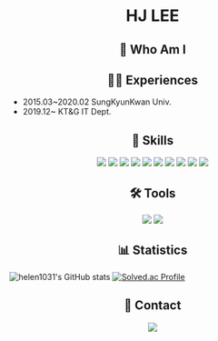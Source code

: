 <h1 align="center">HJ LEE</h1>

<h2 align="center">👤 Who Am I</h2>


<h2 align="center">🏃‍♀️ Experiences</h2>
<ul>
  <li>2015.03~2020.02 SungKyunKwan Univ.</li>
  <li>2019.12~ KT&G IT Dept.</li>
</ul>
<h2 align="center">💪 Skills</h2>

<p align ="center">
<img src="https://img.shields.io/badge/HTML5-E34F26?style=flat-square&logo=HTML5&logoColor=white" />
<img src="https://img.shields.io/badge/CSS3-1572B6?style=flat-square&logo=CSS3&logoColor=white" />
<img src="https://img.shields.io/badge/JavaScript-F7DF1E?style=flat-square&logo=JavaScript&logoColor=white" />
<img src="https://img.shields.io/badge/MySQL-4479A1?style=flat-square&logo=MySQL&logoColor=white" />
<img src="https://img.shields.io/badge/MongoDB-47A248?style=flat-square&logo=MongoDB&logoColor=white" />
<img src="https://img.shields.io/badge/python-3776AB?style=flat-square&logo=python&logoColor=white" />
<img src="https://img.shields.io/badge/JAVA-007396?style=flat-square&logo=JAVA&logoColor=white"/></a>
<img src="https://img.shields.io/badge/Django-092E20?style=flat-square&logo=Django&logoColor=white" />
<img src="https://img.shields.io/badge/Spring-6DB33F?style=flat-square&logo=jQuery&logoColor=white" />
<img src="https://img.shields.io/badge/SpringBoot-6DB33F?style=flat-square&logo=SpringBoot&logoColor=white" />

<h2 align="center">🛠 Tools</h2>
<p align ="center">
<img src="https://img.shields.io/badge/Git-F05032?style=flat-square&logo=Git&logoColor=white" />
<img src="https://img.shields.io/badge/GitHub-181717?style=flat-square&logoGitHub&logoColor=white" />

<h2 align="center">📊 Statistics </h2>

![helen1031's GitHub stats](https://github-readme-stats.vercel.app/api?username=helen1031&show_icons=true&theme=vue)
[![Solved.ac Profile](http://mazassumnida.wtf/api/v2/generate_badge?boj=helen1031)](https://solved.ac/helen1031/)


<h2 align="center">📨 Contact</h2>
<p align="center">
<a href="mailto:1031helen@gmail.com" target="_blank"><img src="https://img.shields.io/badge/Gmail-EA4335?style=flat-square&logoGmail&logoColor=white" ></a>
